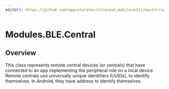 ```yaml
---
editUrl: https://github.com/appcelerator/titanium_mobile/edit/master/apidoc/Central.yml
---
```

# Modules.BLE.Central

<TypeHeader/>

## Overview

This class represents remote central devices (or centrals) that have connected to an
app implementing the peripheral role on a local device. Remote centrals use universally unique
identifiers (UUIDs), to identify themselves. In Android, they have address to identify themselves.

<ApiDocs/>
